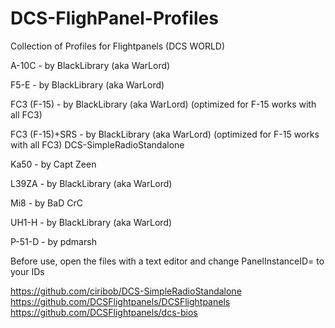 # DCS-FlighPanel-Profiles

Collection of Profiles for Flightpanels (DCS WORLD)

A-10C - by BlackLibrary (aka WarLord)

F5-E - by BlackLibrary (aka WarLord)

FC3 (F-15) - by BlackLibrary (aka WarLord) (optimized for F-15 works with all FC3)

FC3 (F-15)+SRS - by BlackLibrary (aka WarLord) (optimized for F-15 works with all FC3) DCS-SimpleRadioStandalone

Ka50 - by Capt Zeen

L39ZA - by BlackLibrary (aka WarLord)

Mi8 - by BaD CrC

UH1-H - by BlackLibrary (aka WarLord)

P-51-D - by pdmarsh


Before use, open the files with a text editor and change PanelInstanceID= to your IDs

https://github.com/ciribob/DCS-SimpleRadioStandalone
https://github.com/DCSFlightpanels/DCSFlightpanels
https://github.com/DCSFlightpanels/dcs-bios
